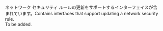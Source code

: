 <Namespace Name="Microsoft.Azure.Management.Network.Fluent.NetworkSecurityRule.Update">
  <Docs>
    <summary><span data-ttu-id="2e5c7-101">ネットワーク セキュリティ ルールの更新をサポートするインターフェイスが含まれています。</span><span class="sxs-lookup"><span data-stu-id="2e5c7-101">Contains interfaces that support updating a network security rule.</span></span></summary> 
    <remarks>To be added.</remarks>
  </Docs>
</Namespace>
